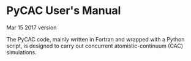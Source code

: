 # PyCAC User's Manual

Mar 15 2017 version

The PyCAC code, mainly written in Fortran and wrapped with a Python script, is designed to carry out concurrent atomistic-continuum (CAC) simulations.